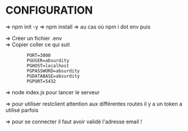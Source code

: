 # CONFIGURATION 

=> npm init -y 
=> npm install
=> au cas où npm i dot env puis 

=> Créer un fichier .env  
=> Copier coller ce qui suit 

            PORT=3000
            PGUSER=absurdity 
            PGHOST=localhost
            PGPASSWORD=absurdity 
            PGDATABASE=absurdity 
            PGPORT=5432

=> node index.js pour lancer le serveur

=> pour utiliser restclient attention aux différentes routes il y a un token a utilisé parfois

=> pour se connecter il faut avoir validé l'adresse email !
